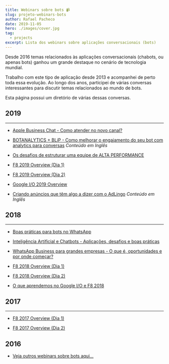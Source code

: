 ```yaml
---
title: Webinars sobre bots 📹
slug: projeto-webinars-bots
author: Rafael Pacheco
date: 2019-11-05
hero: ./images/cover.jpg
tag:
  - projects
excerpt: Lista dos webinars sobre aplicações conversacionais (bots)
---
```


Desde 2016 temas relacionados às aplicações conversacionais (chabots, ou apenas bots) ganhou um grande destaque no cenário de tecnologia mundial.  

Trabalho com este tipo de aplicação desde 2013 e acompanhei de perto toda essa evolução. Ao longo dos anos, participei de várias conversas interessantes para discutir temas relacionados ao mundo de bots.

Esta página possui um diretório de várias dessas conversas.

## 2019
-----------------------------

* [Apple Business Chat - Como atender no novo canal?](https://conversa.take.net/apple-business-chat)

* [BOTANALYTICS + BLiP - Como melhorar o engajamento do seu bot com analytics para conversas](https://conversa.take.net/botanalytics-blip)
*Conteúdo em Inglês*

* [Os desafios de estruturar uma equipe de ALTA PERFORMANCE](https://conversa.take.net/webinar-equipe-de-alta-performance)

* [F8 2019 Overview (Dia 1)](https://www.facebook.com/talktotake/videos/867300336940390/)

* [F8 2019 Overview (Dia 2)](https://www.facebook.com/talktotake/videos/1227530307403011/)

* [Google I/O 2019 Overview](https://www.facebook.com/talktotake/videos/846348719056806/)

* [Criando anúncios que têm algo a dizer com o AdLingo](http://blip.ai/webinar-adlingo)
*Conteúdo em Inglês*

## 2018
-----------------------------

* [Boas práticas para bots no WhatsApp](https://conversa.take.net/webinar-boas-praticas-no-whatsapp)

* [Inteligência Artificial e Chatbots - Aplicações, desafios e boas práticas](https://conversa.take.net/webinar-inteligencia-artificial)

* [WhatsApp Business para grandes empresas - O que é, oportunidades e por onde começar?](https://conversa.take.net/webinar-inteligencia-artificial)

* [F8 2018 Overview (Dia 1)](https://www.facebook.com/talktotake/videos/1966402003401094/)

* [F8 2018 Overview (Dia 2)](https://www.facebook.com/talktotake/videos/1967706946603933/)

* [O que aprendemos no Google I/O e F8 2018](https://conversa.take.net/webinar-aprendizados-googleio-f8)

## 2017
-----------------------------

* [F8 2017 Overview (Dia 1)](https://www.facebook.com/talktotake/videos/1481917191849580/)

* [F8 2017 Overview (Dia 2)](https://www.facebook.com/talktotake/videos/1483005218407444/)

## 2016

* [Veja outros webinars sobre bots aqui...](/projeto-resumo-semanal-chatbot)
